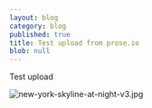 ```yaml
---
layout: blog
category: blog
published: true
title: Test upload from prose.io
blob: null
---
```




Test upload

![new-york-skyline-at-night-v3.jpg](/new-york-skyline-at-night-v3.jpg)
